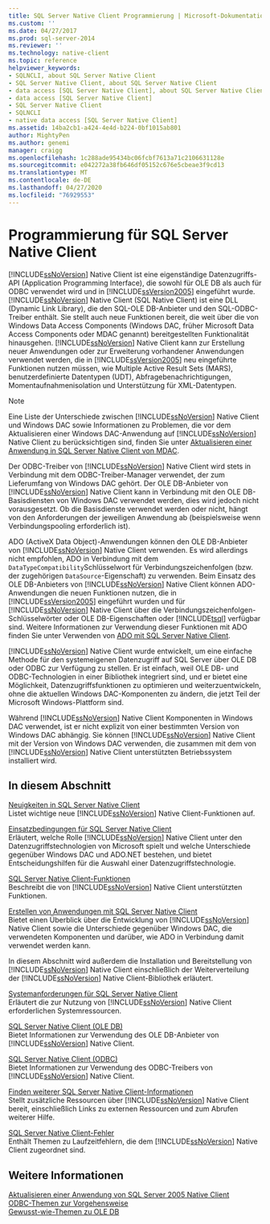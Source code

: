 ```yaml
---
title: SQL Server Native Client Programmierung | Microsoft-Dokumentation
ms.custom: ''
ms.date: 04/27/2017
ms.prod: sql-server-2014
ms.reviewer: ''
ms.technology: native-client
ms.topic: reference
helpviewer_keywords:
- SQLNCLI, about SQL Server Native Client
- SQL Server Native Client, about SQL Server Native Client
- data access [SQL Server Native Client], about SQL Server Native Client
- data access [SQL Server Native Client]
- SQL Server Native Client
- SQLNCLI
- native data access [SQL Server Native Client]
ms.assetid: 14ba2cb1-a424-4e4d-b224-0bf1015ab801
author: MightyPen
ms.author: genemi
manager: craigg
ms.openlocfilehash: 1c288ade95434bc06fcbf7613a71c2106631128e
ms.sourcegitcommit: e042272a38fb646df05152c676e5cbeae3f9cd13
ms.translationtype: MT
ms.contentlocale: de-DE
ms.lasthandoff: 04/27/2020
ms.locfileid: "76929553"
---
```

# <a name="sql-server-native-client-programming"></a>Programmierung für SQL Server Native Client
  [!INCLUDE[ssNoVersion](../../includes/ssnoversion-md.md)] Native Client ist eine eigenständige Datenzugriffs-API (Application Programming Interface), die sowohl für OLE DB als auch für ODBC verwendet wird und in [!INCLUDE[ssVersion2005](../../includes/ssversion2005-md.md)] eingeführt wurde. [!INCLUDE[ssNoVersion](../../includes/ssnoversion-md.md)] Native Client (SQL Native Client) ist eine DLL (Dynamic Link Library), die den SQL-OLE DB-Anbieter und den SQL-ODBC-Treiber enthält. Sie stellt auch neue Funktionen bereit, die weit über die von Windows Data Access Components (Windows DAC, früher Microsoft Data Access Components oder MDAC genannt) bereitgestellten Funktionalität hinausgehen. [!INCLUDE[ssNoVersion](../../includes/ssnoversion-md.md)] Native Client kann zur Erstellung neuer Anwendungen oder zur Erweiterung vorhandener Anwendungen verwendet werden, die in [!INCLUDE[ssVersion2005](../../includes/ssversion2005-md.md)] neu eingeführte Funktionen nutzen müssen, wie Multiple Active Result Sets (MARS), benutzerdefinierte Datentypen (UDT), Abfragebenachrichtigungen, Momentaufnahmenisolation und Unterstützung für XML-Datentypen.  
  
> [!NOTE]  
>  Eine Liste der Unterschiede zwischen [!INCLUDE[ssNoVersion](../../includes/ssnoversion-md.md)] Native Client und Windows DAC sowie Informationen zu Problemen, die vor dem Aktualisieren einer Windows DAC-Anwendung auf [!INCLUDE[ssNoVersion](../../includes/ssnoversion-md.md)] Native Client zu berücksichtigen sind, finden Sie unter [Aktualisieren einer Anwendung in SQL Server Native Client von MDAC](applications/updating-an-application-to-sql-server-native-client-from-mdac.md).  
  
 Der ODBC-Treiber von [!INCLUDE[ssNoVersion](../../includes/ssnoversion-md.md)] Native Client wird stets in Verbindung mit dem ODBC-Treiber-Manager verwendet, der zum Lieferumfang von Windows DAC gehört. Der OLE DB-Anbieter von [!INCLUDE[ssNoVersion](../../includes/ssnoversion-md.md)] Native Client kann in Verbindung mit den OLE DB-Basisdiensten von Windows DAC verwendet werden, dies wird jedoch nicht vorausgesetzt. Ob die Basisdienste verwendet werden oder nicht, hängt von den Anforderungen der jeweiligen Anwendung ab (beispielsweise wenn Verbindungspooling erforderlich ist).  
  
 ADO (ActiveX Data Object)-Anwendungen können den OLE DB-Anbieter von [!INCLUDE[ssNoVersion](../../includes/ssnoversion-md.md)] Native Client verwenden. Es wird allerdings nicht empfohlen, ADO in Verbindung mit dem `DataTypeCompatibility`Schlüsselwort für Verbindungszeichenfolgen (bzw. der zugehörigen `DataSource`-Eigenschaft) zu verwenden. Beim Einsatz des OLE DB-Anbieters von [!INCLUDE[ssNoVersion](../../includes/ssnoversion-md.md)] Native Client können ADO-Anwendungen die neuen Funktionen nutzen, die in [!INCLUDE[ssVersion2005](../../includes/ssversion2005-md.md)] eingeführt wurden und für [!INCLUDE[ssNoVersion](../../includes/ssnoversion-md.md)] Native Client über die Verbindungszeichenfolgen-Schlüsselwörter oder OLE DB-Eigenschaften oder [!INCLUDE[tsql](../../includes/tsql-md.md)] verfügbar sind. Weitere Informationen zur Verwendung dieser Funktionen mit ADO finden Sie unter Verwenden von [ADO mit SQL Server Native Client](applications/using-ado-with-sql-server-native-client.md).  
  
 [!INCLUDE[ssNoVersion](../../includes/ssnoversion-md.md)] Native Client wurde entwickelt, um eine einfache Methode für den systemeigenen Datenzugriff auf SQL Server über OLE DB oder ODBC zur Verfügung zu stellen. Er ist einfach, weil OLE DB- und ODBC-Technologien in einer Bibliothek integriert sind, und er bietet eine Möglichkeit, Datenzugriffsfunktionen zu optimieren und weiterzuentwickeln, ohne die aktuellen Windows DAC-Komponenten zu ändern, die jetzt Teil der Microsoft Windows-Plattform sind.  
  
 Während [!INCLUDE[ssNoVersion](../../includes/ssnoversion-md.md)] Native Client Komponenten in Windows DAC verwendet, ist er nicht explizit von einer bestimmten Version von Windows DAC abhängig. Sie können [!INCLUDE[ssNoVersion](../../includes/ssnoversion-md.md)] Native Client mit der Version von Windows DAC verwenden, die zusammen mit dem von [!INCLUDE[ssNoVersion](../../includes/ssnoversion-md.md)] Native Client unterstützten Betriebssystem installiert wird.  
  
## <a name="in-this-section"></a>In diesem Abschnitt  
 [Neuigkeiten in SQL Server Native Client](sql-server-native-client.md)  
 Listet wichtige neue [!INCLUDE[ssNoVersion](../../includes/ssnoversion-md.md)] Native Client-Funktionen auf.  
  
 [Einsatzbedingungen für SQL Server Native Client](when-to-use-sql-server-native-client.md)  
 Erläutert, welche Rolle [!INCLUDE[ssNoVersion](../../includes/ssnoversion-md.md)] Native Client unter den Datenzugriffstechnologien von Microsoft spielt und welche Unterschiede gegenüber Windows DAC und ADO.NET bestehen, und bietet Entscheidungshilfen für die Auswahl einer Datenzugriffstechnologie.  
  
 [SQL Server Native Client-Funktionen](features/sql-server-native-client-features.md)  
 Beschreibt die von [!INCLUDE[ssNoVersion](../../includes/ssnoversion-md.md)] Native Client unterstützten Funktionen.  
  
 [Erstellen von Anwendungen mit SQL Server Native Client](applications/building-applications-with-sql-server-native-client.md)  
 Bietet einen Überblick über die Entwicklung von [!INCLUDE[ssNoVersion](../../includes/ssnoversion-md.md)] Native Client sowie die Unterschiede gegenüber Windows DAC, die verwendeten Komponenten und darüber, wie ADO in Verbindung damit verwendet werden kann.  
  
 In diesem Abschnitt wird außerdem die Installation und Bereitstellung von [!INCLUDE[ssNoVersion](../../includes/ssnoversion-md.md)] Native Client einschließlich der Weiterverteilung der [!INCLUDE[ssNoVersion](../../includes/ssnoversion-md.md)] Native Client-Bibliothek erläutert.  
  
 [Systemanforderungen für SQL Server Native Client](system-requirements-for-sql-server-native-client.md)  
 Erläutert die zur Nutzung von [!INCLUDE[ssNoVersion](../../includes/ssnoversion-md.md)] Native Client erforderlichen Systemressourcen.  
  
 [SQL Server Native Client &#40;OLE DB&#41;](ole-db/sql-server-native-client-ole-db.md)  
 Bietet Informationen zur Verwendung des OLE DB-Anbieter von [!INCLUDE[ssNoVersion](../../includes/ssnoversion-md.md)] Native Client.  
  
 [SQL Server Native Client &#40;ODBC&#41;](odbc/sql-server-native-client-odbc.md)  
 Bietet Informationen zur Verwendung des ODBC-Treibers von [!INCLUDE[ssNoVersion](../../includes/ssnoversion-md.md)] Native Client.  
  
 [Finden weiterer SQL Server Native Client-Informationen](finding-more-sql-server-native-client-information.md)  
 Stellt zusätzliche Ressourcen über [!INCLUDE[ssNoVersion](../../includes/ssnoversion-md.md)] Native Client bereit, einschließlich Links zu externen Ressourcen und zum Abrufen weiterer Hilfe.  
  
 [SQL Server Native Client-Fehler](../native-client-ole-db-errors/errors.md)  
 Enthält Themen zu Laufzeitfehlern, die dem [!INCLUDE[ssNoVersion](../../includes/ssnoversion-md.md)] Native Client zugeordnet sind.  
  
## <a name="see-also"></a>Weitere Informationen  
 [Aktualisieren einer Anwendung von SQL Server 2005 Native Client](applications/updating-an-application-from-sql-server-2005-native-client.md)   
 [ODBC-Themen zur Vorgehensweise](../native-client-odbc-how-to/odbc-how-to-topics.md)   
 [Gewusst-wie-Themen zu OLE DB](../native-client-ole-db-how-to/ole-db-how-to-topics.md)  
  
  
